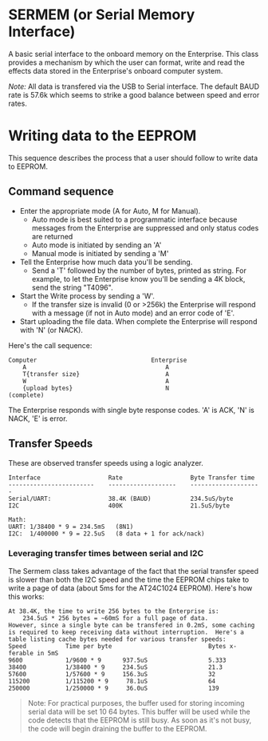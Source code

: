 SERMEM (or Serial Memory Interface)
===================================
A basic serial interface to the onboard memory on the Enterprise.  This class provides a mechanism by which the user can format, write and read the effects data stored in the Enterprise's onboard computer system.

*Note:* All data is transfered via the USB to Serial interface.  The default BAUD rate is 57.6k which seems to strike a good balance between speed and error rates.

# Writing data to the EEPROM
This sequence describes the process that a user should follow to write data to EEPROM.

## Command sequence
* Enter the appropriate mode (A for Auto, M for Manual).
    - Auto mode is best suited to a programmatic interface because messages from the Enterprise are suppressed and only status codes are returned
    - Auto mode is initiated by sending an 'A'
    - Manual mode is initiated by sending a 'M'
* Tell the Enterprise how much data you'll be sending.
    - Send a 'T' followed by the number of bytes, printed as string.  For example, to let the Enterprise know you'll be sending a 4K block, send the string "T4096".
* Start the Write process by sending a 'W'.
    - If the transfer size is invalid (0 or >256k) the Enterprise will respond with a message (if not in Auto mode) and an error code of 'E'.
* Start uploading the file data.  When complete the Enterprise will respond with 'N' (or NACK).

Here's the call sequence:

    Computer                                Enterprise
        A                                       A
        T{transfer size}                        A
        W                                       A
        {upload bytes}                          N
    (complete)

The Enterprise responds with single byte response codes.  'A' is ACK, 'N' is NACK, 'E' is error.


## Transfer Speeds
These are observed transfer speeds using a logic analyzer.

    Interface                   Rate                   Byte Transfer time
    ------------------------    -------------------    --------------------
    Serial/UART:                38.4K (BAUD)           234.5uS/byte
    I2C                         400K                   21.5uS/byte

    Math:
    UART: 1/38400 * 9 = 234.5mS   (8N1)
    I2C:  1/400000 * 9 = 22.5uS   (8 data + 1 for ack/nack)

### Leveraging transfer times between serial and I2C
The Sermem class takes advantage of the fact that the serial transfer speed is slower than both the I2C speed and the time the EEPROM chips take to write a page of data (about 5ms for the AT24C1024 EEPROM).  Here's how this works:

    At 38.4K, the time to write 256 bytes to the Enterprise is:
        234.5uS * 256 bytes = ~60mS for a full page of data.
    However, since a single byte can be transfered in 0.2mS, some caching is required to keep receiving data without interruption.  Here's a table listing cache bytes needed for various transfer speeds:
    Speed           Time per byte                           Bytes x-ferable in 5mS
    9600            1/9600 * 9      937.5uS                 5.333
    38400           1/38400 * 9     234.5uS                 21.3
    57600           1/57600 * 9     156.3uS                 32
    115200          1/115200 * 9     78.1uS                 64
    250000          1/250000 * 9     36.0uS                 139
        
> Note: For practical purposes, the buffer used for storing incoming serial data will be set 10 64 bytes.  This buffer will be used while the code detects that the EEPROM is still busy.  As soon as it's not busy, the code will begin draining the buffer to the EEPROM.


